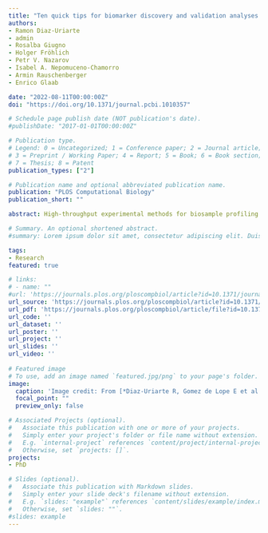 ```yaml
---
title: "Ten quick tips for biomarker discovery and validation analyses using machine learning"
authors:
- Ramon Diaz-Uriarte
- admin
- Rosalba Giugno
- Holger Fröhlich
- Petr V. Nazarov
- Isabel A. Nepomuceno-Chamorro
- Armin Rauschenberger
- Enrico Glaab

date: "2022-08-11T00:00:00Z"
doi: "https://doi.org/10.1371/journal.pcbi.1010357"

# Schedule page publish date (NOT publication's date).
#publishDate: "2017-01-01T00:00:00Z"

# Publication type.
# Legend: 0 = Uncategorized; 1 = Conference paper; 2 = Journal article;
# 3 = Preprint / Working Paper; 4 = Report; 5 = Book; 6 = Book section;
# 7 = Thesis; 8 = Patent
publication_types: ["2"]

# Publication name and optional abbreviated publication name.
publication: "PLOS Computational Biology"
publication_short: ""

abstract: High-throughput experimental methods for biosample profiling and growing collections of clinical and health record data provide ample opportunities for biomarker discovery and medical decision support. However, many of the new data types, including single-cell omics and high-resolution cellular imaging data, also pose particular challenges for data analysis. A high dimensionality of the data in relation to small numbers of available samples (often referred to as the p >> n problem), influences of additive and multiplicative noise, large numbers of uninformative or redundant data features, outliers, confounding factors and imbalanced sample group numbers are all common characteristics of current biomedical data collections. While first successes have been achieved in developing clinical decision support tools using multifactorial omics data, e.g., resulting in FDA-approved omics-based biomarker signatures for common cancer indications [1], there is still an unmet need and great potential for earlier, more accurate and robust diagnostic and prognostic tools for many complex diseases. Here, we provide a set of broadly applicable tips to address some of the most common pitfalls and limitations for biomarker signature development, including supervised and unsupervised machine learning, feature selection and hypothesis testing approaches. In contrast to previous guidelines discussing detailed aspects of quality control, statistics or study reporting, we give a broader overview of the typical challenges and sort the quick tips to address them chronologically by the study phase (starting with study design, then covering consecutive phases of biomarker signature discovery and validation, see also the overview in Fig 1). While these tips are not comprehensive, they are chosen to cover what we consider as the most frequent, significant, and practically relevant issues and risks in biomarker development. By pointing the reader to further relevant literature on the covered aspects of biomarker discovery and validation, we hope to provide an initial guideline and entry point into the more detailed technical and application-specific aspects of this field.

# Summary. An optional shortened abstract.
#summary: Lorem ipsum dolor sit amet, consectetur adipiscing elit. Duis posuere tellus ac convallis placerat. Proin tincidunt magna sed ex sollicitudin condimentum.

tags:
- Research
featured: true 

# links:
# - name: ""
#url: 'https://journals.plos.org/ploscompbiol/article?id=10.1371/journal.pcbi.1010357'
url_source: 'https://journals.plos.org/ploscompbiol/article?id=10.1371/journal.pcbi.1010357'
url_pdf: 'https://journals.plos.org/ploscompbiol/article/file?id=10.1371/journal.pcbi.1010357&type=printable'
url_code: ''
url_dataset: ''
url_poster: ''
url_project: ''
url_slides: ''
url_video: ''
 
# Featured image
# To use, add an image named `featured.jpg/png` to your page's folder. 
image:
  caption: 'Image credit: From [*Diaz-Uriarte R, Gomez de Lope E et al.*](https://journals.plos.org/ploscompbiol/article?id=10.1371/journal.pcbi.1010357)'
  focal_point: ""
  preview_only: false

# Associated Projects (optional).
#   Associate this publication with one or more of your projects.
#   Simply enter your project's folder or file name without extension.
#   E.g. `internal-project` references `content/project/internal-project/index.md`.
#   Otherwise, set `projects: []`.
projects:
- PhD

# Slides (optional).
#   Associate this publication with Markdown slides.
#   Simply enter your slide deck's filename without extension.
#   E.g. `slides: "example"` references `content/slides/example/index.md`.
#   Otherwise, set `slides: ""`.
#slides: example
---
```

